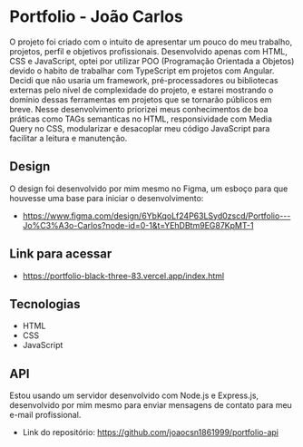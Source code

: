 # Portfolio - João Carlos 

O projeto foi criado com o intuito de apresentar um pouco do meu trabalho, projetos, perfil e objetivos profissionais.
Desenvolvido apenas com HTML, CSS e JavaScript, optei por utilizar POO (Programação Orientada a Objetos) devido o habito de trabalhar com TypeScript em projetos com Angular. 
Decidi que não usaria um framework, pré-processadores ou bibliotecas externas pelo nível de complexidade do projeto, e estarei mostrando o dominio dessas ferramentas em projetos que se tornarão públicos em breve.
Nesse desenvolvimento priorizei meus conhecimentos de boa práticas como TAGs semanticas no HTML, responsividade com Media Query no CSS, modularizar e desacoplar meu código JavaScript para facilitar a leitura e manutenção.


## Design

O design foi desenvolvido por mim mesmo no Figma, um esboço para que houvesse uma base para iniciar o desenvolvimento:
* https://www.figma.com/design/6YbKqoLf24P63LSyd0zscd/Portfolio---Jo%C3%A3o-Carlos?node-id=0-1&t=YEhDBtm9EG87KpMT-1


## Link para acessar

* https://portfolio-black-three-83.vercel.app/index.html


## Tecnologias

* HTML
* CSS
* JavaScript

## API

Estou usando um servidor desenvolvido com Node.js e Express.js, desenvolvido por mim mesmo para enviar mensagens de contato para meu e-mail profissional.

* Link do repositório: https://github.com/joaocsn1861999/portfolio-api